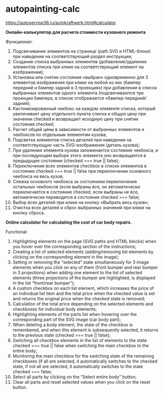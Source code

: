 # autopainting-calc

https://autoservise36.ru/autokraftwerk.html#calculator

<b>Онлайн-калькулятор для расчета стоимости кузовного ремонта</b>

Функционал: 
1.	Подсвечивание элементов на странице (path SVG и HTML-блоки) при наведении на соответствующий раздел инструкции;
2.	Создание списка выбранных элементов (добавление/удаление элементов списка при клике на соответствующий элемент на изображении); 
3.	Установка или снятие состояния «выбран» одновременно для 3 элементов изображения при клике на любой из них (бампер передний и бампер задний в 3 проекциях) при добавлении в список выбранных элементов одного элемента (подсвечиваются три проекции бампера, в списке отображается «бампер передний/задний);
4.	Кастомизированный чекбокс на каждом элементе списка, который увеличивает цену отдельного пункта списка и общую цену при значении checked и возвращает исходную цену при снятии состояния checked;
5.	Расчет общей цены в зависимости от выбранных элементов и чекбоксов по отдельным элементам кузова;
6.	Подсветка элементов списка деталей при наведении на соответствующую часть SVG-изображения (деталь кузова);
7.	При удалении элемента кузова запоминается состояние чекбокса, и при последующем выборе этого элемента оно возвращается в предыдущее состояние (checked === true || false);
8.	Переключение всех элементов checkbox в списке элементов в состояние checked === true || false при переключении основного чекбокса на весь кузов;
9.	Слежка основного чекбокса за состоянием переключения остальных чекбоксов (если выбраны все, он автоматически переключается в состояние checked, если выбраны не все, автоматически переводится в состояние checked === false;
10.	Выбор всех деталей при клике на кнопку «Выбрать весь кузов»;
11.	Очистка всех деталей и сброс выбранных значений при клике на кнопку сброса.




<b>Online calculator for calculating the cost of car body repairs.</b>

Functional:
1. Highlighting elements on the page (SVG paths and HTML blocks) when you hover over the corresponding section of the instructions;
2. Creating a list of selected elements (adding/removing list elements by clicking on the corresponding element in the image);
3. Setting or removing the “selected” state simultaneously for 3 image elements when you click on any of them (front bumper and rear bumper in 3 projections) when adding one element to the list of selected elements (three projections of the bumper are highlighted, is displayed in the list  “front/rear bumper”);
4. A custom checkbox on each list element, which increases the price of an individual list item and the total price when the checked value is set and returns the original price when the checked state is removed;
5. Calculation of the total price depending on the selected elements and checkboxes for individual body elements;
6. Highlighting elements of the parts list when hovering over the corresponding part of the SVG image (car body part);
7. When deleting a body element, the state of the checkbox is remembered, and when this element is subsequently selected, it returns to the previous state (checked === true || false);
8. Switching all checkbox elements in the list of elements to the state checked === true || false when switching the main checkbox to the entire body;
9. Monitoring the main checkbox for the switching state of the remaining checkboxes (if all are selected, it automatically switches to the checked state, if not all are selected, it automatically switches to the state checked === false;
10. Select all parts by clicking on the “Select entire body” button;
11. Clear all parts and reset selected values when you click on the reset button.
